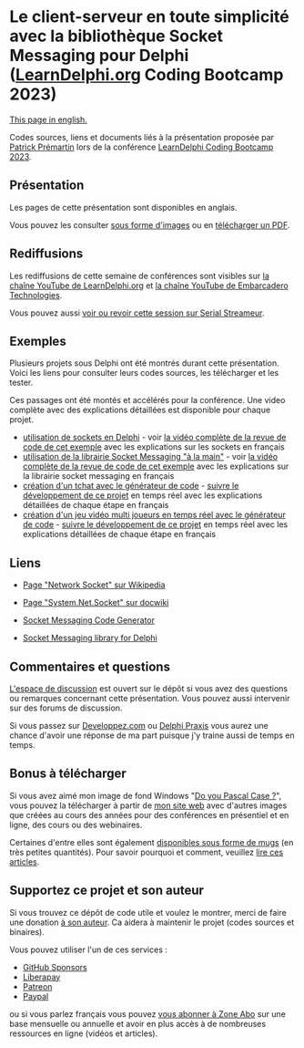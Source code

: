 # Le client-serveur en toute simplicité avec la bibliothèque Socket Messaging pour Delphi ([LearnDelphi.org](https://learndelphi.org) Coding Bootcamp 2023)

[This page in english.](README.md)

Codes sources, liens et documents liés à la présentation proposée par [Patrick Prémartin](https://fr.gravatar.com/patrickpremartinfr) lors de la conférence [LearnDelphi Coding Bootcamp 2023](https://learndelphi.org/coding-bootcamp-2023/).

## Présentation

Les pages de cette présentation sont disponibles en anglais.

Vous pouvez les consulter [sous forme d'images](./slides) ou en [télécharger un PDF](ClientServerMadeEasyInDelphi202308.pdf).

## Rediffusions

Les rediffusions de cette semaine de conférences sont visibles sur [la chaîne YouTube de LearnDelphi.org](https://www.youtube.com/@LearnDelphi) et [la chaîne YouTube de Embarcadero Technologies](https://www.youtube.com/@EmbarcaderoTech).

Vous pouvez aussi [voir ou revoir cette session sur Serial Streameur](https://serialstreameur.fr/client-server-made-easy-with-the-socket-messaging-library-for-delphi-coding-bootcamp-2023.html).

## Exemples

Plusieurs projets sous Delphi ont été montrés durant cette présentation. Voici les liens pour consulter leurs codes sources, les télécharger et les tester.

Ces passages ont été montés et accélérés pour la conférence. Une video complète avec des explications détaillées est disponible pour chaque projet.

* [utilisation de sockets en Delphi](https://github.com/DeveloppeurPascal/Delphi-samples/tree/main/Network-Samples/01-TSocket) - voir [la vidéo complète de la revue de code de cet exemple](https://developpeur-pascal.fr/exemple-d-utilisation-du-composant-tsocket-dans-un-projet-delphi.html) avec les explications sur les sockets en français
* [utilisation de la librairie Socket Messaging "à la main"](https://github.com/DeveloppeurPascal/Socket-Messaging-Library/tree/main/samples/01-fmx-client-server) - voir [la vidéo complète de la revue de code de cet exemple](https://developpeur-pascal.fr/exemple-d-utilisation-a-la-main-de-la-librairie-socket-messaging.html) avec les explications sur la librairie socket messaging en français
* [création d'un tchat avec le générateur de code](./sample-chat) - [suivre le développement de ce projet](https://developpeur-pascal.fr/developpement-d-un-espace-de-discussion-a-plusieurs-en-reseau-avec-sm-code-generator.html) en temps réel avec les explications détaillées de chaque étape en français
* [création d'un jeu vidéo multi joueurs en temps réel avec le générateur de code](./sample-game) - [suivre le développement de ce projet](https://developpeur-pascal.fr/developper-un-espace-de-dessin-a-plusieurs-en-reseau-sous-le-principe-de-la-pixel-war.html) en temps réel avec les explications détaillées de chaque étape en français

## Liens

* [Page "Network Socket" sur Wikipedia](https://en.wikipedia.org/wiki/Network_socket)

* [Page "System.Net.Socket" sur docwiki](https://docwiki.embarcadero.com/Libraries/en/System.Net.Socket)

* [Socket Messaging Code Generator](http://smcodegenerator.olfsoftware.fr)

* [Socket Messaging library for Delphi](https://socketmessaging.developpeur-pascal.fr)

## Commentaires et questions

[L'espace de discussion](https://github.com/DeveloppeurPascal/DCB2023-Socket-Messaging-library-and-generator/discussions) est ouvert sur le dépôt si vous avez des questions ou remarques concernant cette présentation. Vous pouvez aussi intervenir sur des forums de discussion.

Si vous passez sur [Developpez.com](https://www.developpez.net/forums/f15/environnements-developpement/delphi/) ou [Delphi Praxis](https://en.delphipraxis.net) vous aurez une chance d'avoir une réponse de ma part puisque j'y traine aussi de temps en temps.

## Bonus à télécharger

Si vous avez aimé mon image de fond Windows "[Do you Pascal Case ?](https://www.dropbox.com/s/q0ozh2hvjjh3w37/RADStudio-PascalCase-1920x1080.jpg?dl=1)", vous pouvez la télécharger à partir de [mon site web](https://developpeur-pascal.fr/les-fonds-d-ecran.html) avec d'autres images que créées au cours des années pour des conférences en présentiel et en ligne, des cours ou des webinaires.

Certaines d'entre elles sont également [disponibles sous forme de mugs](https://www.leshopdeludo.fr/326-goodies) (en très petites quantités). Pour savoir pourquoi et comment, veuillez [lire ces articles](https://developpeur-pascal.fr/goodies.html).

## Supportez ce projet et son auteur

Si vous trouvez ce dépôt de code utile et voulez le montrer, merci de faire une donation [à son auteur](https://github.com/DeveloppeurPascal). Ca aidera à maintenir le projet (codes sources et binaires).

Vous pouvez utiliser l'un de ces services :

* [GitHub Sponsors](https://github.com/sponsors/DeveloppeurPascal)
* [Liberapay](https://liberapay.com/PatrickPremartin)
* [Patreon](https://www.patreon.com/patrickpremartin)
* [Paypal](https://www.paypal.com/paypalme/patrickpremartin)

ou si vous parlez français vous pouvez [vous abonner à Zone Abo](https://zone-abo.fr/nos-abonnements.php) sur une base mensuelle ou annuelle et avoir en plus accès à de nombreuses ressources en ligne (vidéos et articles).
